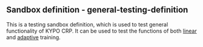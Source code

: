 ## Sandbox definition - general-testing-definition

This is a testing sandbox definition, which is used to test general functionality of KYPO CRP. It can be used to test the functions of both [linear](https://gitlab.ics.muni.cz/groups/muni-kypo-crp/-/wikis/Testing-KYPO-instance/Linear-Training) and [adaptive](https://gitlab.ics.muni.cz/groups/muni-kypo-crp/-/wikis/Testing-KYPO-instance/Adaptive-Training) training. 
